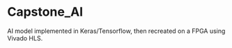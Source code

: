 # Capstone_AI
AI model implemented in Keras/Tensorflow, then recreated on a FPGA using Vivado HLS.



